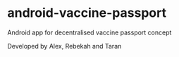 # android-vaccine-passport
Android app for decentralised vaccine passport concept

Developed by Alex, Rebekah and Taran